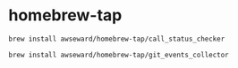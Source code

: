# homebrew-tap

```sh
brew install awseward/homebrew-tap/call_status_checker

brew install awseward/homebrew-tap/git_events_collector
```
